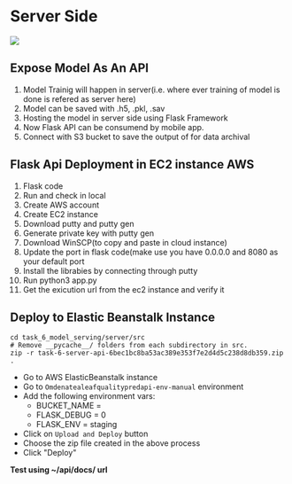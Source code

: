# Server Side

<img src="ServerArchitecture .JPG">

## Expose Model As An API

1. Model Trainig will happen in server(i.e. where ever training of model is done is refered as server here)
2. Model can be saved with .h5, .pkl, .sav
3. Hosting the model in server side using Flask Framework
4. Now Flask API can be consumend by mobile app.
5. Connect with S3 bucket to save the output of for data archival

## Flask Api Deployment in EC2 instance AWS

1. Flask code
2. Run and check in local
3. Create AWS account
4. Create EC2 instance
5. Download putty and putty gen
6. Generate private key with putty gen
7. Download WinSCP(to copy and paste in cloud instance)
8. Update the port in flask code(make use you have 0.0.0.0 and 8080 as your default port
9. Install the librabies by connecting through putty
10. Run python3 app.py
11. Get the exicution url from the ec2 instance and verify it

## Deploy to Elastic Beanstalk Instance

```shell
cd task_6_model_serving/server/src
# Remove __pycache__/ folders from each subdirectory in src.
zip -r task-6-server-api-6bec1bc8ba53ac389e353f7e2d4d5c238d8db359.zip .
```

- Go to AWS ElasticBeanstalk instance
- Go to `Omdenatealeafqualitypredapi-env-manual` environment
- Add the following environment vars:
  - BUCKET_NAME = <S3 bucket name>
  - FLASK_DEBUG = 0
  - FLASK_ENV = staging
- Click on `Upload and Deploy` button
- Choose the zip file created in the above process
- Click "Deploy"

**Test using ~/api/docs/ url**
